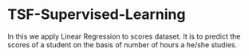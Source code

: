 # TSF-Supervised-Learning
In this we apply Linear Regression to scores dataset. It is to predict the scores of a student on the basis of number of hours a he/she studies.
